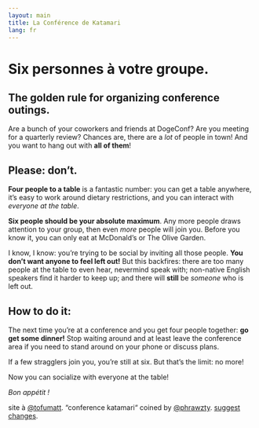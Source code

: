 ```yaml
---
layout: main
title: La Conférence de Katamari
lang: fr
---
```


# Six personnes à votre groupe.

## The golden rule for organizing conference outings.

Are a bunch of your coworkers and friends at DogeConf? Are you meeting for a quarterly review? Chances are, there are a _lot_ of people in town! And you want to hang out with **all of them**!

## Please: don’t.

**Four people to a table** is a fantastic number: you can get a table anywhere, it’s easy to work around dietary restrictions, and you can interact with _everyone at the table_.

**Six people should be your absolute maximum**. Any more people draws attention to your group, then even _more_ people will join you. Before you know it, you can only eat at McDonald’s or The Olive Garden.

I know, I know: you’re trying to be social by inviting all those people. **You don’t want anyone to feel left out!** But this backfires: there are too many people at the table to even hear, nevermind speak with; non-native English speakers find it harder to keep up; and there will **still** be _someone_ who is left out.

## How to do it:

The next time you’re at a conference and you get four people together: **go get some dinner!** Stop waiting around and at least leave the conference area if you need to stand around on your phone or discuss plans.

If a few stragglers join you, you’re still at six. But that’s the limit: no more!

Now you can socialize with everyone at the table!

_Bon appétit !_

<p class="footer">
  site à <a href="http://tofumatt.com">@tofumatt</a>.
  “conference katamari“ coined by <a href="https://twitter.com/phrawzty">@phrawzty</a>.
  <a href="https://github.com/tofumatt/conferencekatamari.info">suggest changes</a>.
</p>
